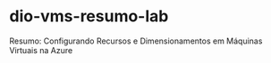 # dio-vms-resumo-lab
Resumo: Configurando Recursos e Dimensionamentos em Máquinas Virtuais na Azure
